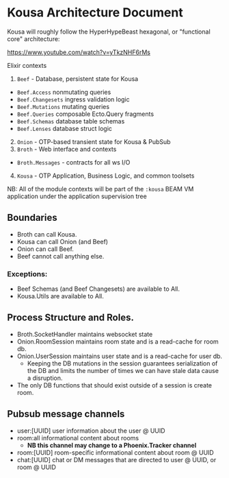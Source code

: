 # Kousa Architecture Document

Kousa will roughly follow the HyperHypeBeast hexagonal, or
"functional core" architecture:

https://www.youtube.com/watch?v=yTkzNHF6rMs

Elixir contexts

1. `Beef` - Database, persistent state for Kousa
 - `Beef.Access` nonmutating queries
 - `Beef.Changesets` ingress validation logic
 - `Beef.Mutations` mutating queries
 - `Beef.Queries` composable Ecto.Query fragments
 - `Beef.Schemas` database table schemas
 - `Beef.Lenses` database struct logic
2. `Onion` - OTP-based transient state for Kousa & PubSub
3. `Broth` - Web interface and contexts
 - `Broth.Messages` - contracts for all ws I/O
4. `Kousa` - OTP Application, Business Logic, and common toolsets

NB: All of the module contexts will be part of the `:kousa` BEAM VM
application under the application supervision tree

## Boundaries

- Broth can call Kousa.
- Kousa can call Onion (and Beef)
- Onion can call Beef.
- Beef cannot call anything else.

### Exceptions:
- Beef Schemas (and Beef Changesets) are available to All.
- Kousa.Utils are available to All.

## Process Structure and Roles.
- Broth.SocketHandler maintains websocket state
- Onion.RoomSession maintains room state and is a read-cache for room db.
- Onion.UserSession maintains user state and is a read-cache for user db.
  - Keeping the DB mutations in the session guarantees serialization of the DB and
    limits the number of times we can have stale data cause a disruption.
- The only DB functions that should exist outside of a session is create room.

## Pubsub message channels
- user:[UUID] user information about the user @ UUID
- room:all    informational content about rooms
  - **NB this channel may change to a Phoenix.Tracker channel**
- room:[UUID] room-specific informational content about room @ UUID
- chat:[UUID] chat or DM messages that are directed to user @ UUID, or room @ UUID